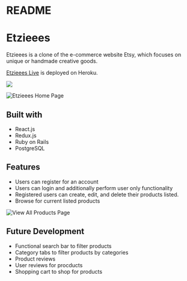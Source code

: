 # README

# Etzieees

Etzieees is a clone of the e-commerce website Etsy, which focuses on unique or handmade creative goods.

[Etzieees Live](https://etzieees.herokuapp.com/) is deployed on Heroku.

![](splash.mp4.gif)


![Etzieees Home Page](https://github.com/chrisdangnguyen/Etsy/blob/master/app/assets/images/screenshots/etzieees_homepage.png)

## Built with
* React.js
* Redux.js
* Ruby on Rails
* PostgreSQL

## Features 
* Users can register for an account
* Users can login and additionally perform user only functionality
* Registered users can create, edit, and delete their products listed. 
* Browse for current listed products 

![View All Products Page](https://github.com/chrisdangnguyen/Etsy/blob/master/app/assets/images/screenshots/etzieees_all_products.png)


## Future Development
* Functional search bar to filter products
* Category tabs to filter products by categories
* Product reviews 
* User reviews for procducts
* Shopping cart to shop for products 


